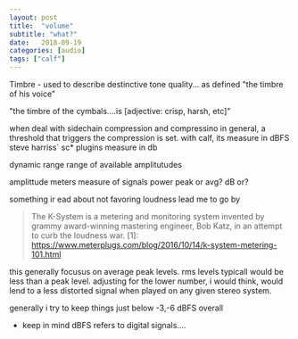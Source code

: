 ```yaml
---
layout: post
title:  "volume"
subtitle: "what?"
date:   2018-09-19
categories: [audio]
tags: ["calf"]
---
```


Timbre - used to describe destinctive tone quality...
  as defined "the timbre of his voice"

  "the timbre of the cymbals....is [adjective: crisp, harsh, etc]"


when deal with sidechain compression and compressino in general, a threshold that triggers the compression is set.
with calf, its measure in dBFS
  steve harriss` sc* plugins measure in db



dynamic range
  range of available amplitutudes

  amplittude meters
    measure of signals power
    peak or avg?
    dB or?




something ir ead about not favoring loudness lead me to go by
> The K-System is a metering and monitoring system invented by grammy award-winning mastering engineer, Bob Katz, in an attempt to curb the loudness war.
[1]: https://www.meterplugs.com/blog/2016/10/14/k-system-metering-101.html

this generally focusus on average peak levels. rms levels typicall would be less than a peak level. adjusting for the lower number, i would think, would lend to a less distorted signal when played on any given stereo system.


generally i try to keep things just below -3,-6 dBFS overall

* keep in mind dBFS refers to digital signals....
  
